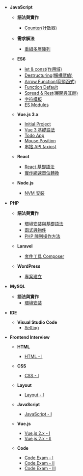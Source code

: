 - **JavaScript**
  - **語法與實作**
    - [Counter(計數器)](JavaScript/js-counter.md)

  - **需求解法**
    - [重組多層陣列](JavaScript/Solution/array-operating.md)

  - **ES6**
    - [let & const(作用域)](JavaScript-ES6/let-const.md)
    - [Destructuring(解構賦值)](JavaScript-ES6/destructuring.md)
    - [Arrow Function(箭頭函式)](JavaScript-ES6/arrow-function.md)
    - [Function Default](JavaScript-ES6/function-default.md)
    - [Spread & Rest(展開與其餘)](JavaScript-ES6/spread-rest.md)
    - [字符模板](JavaScript-ES6/template-strings.md)
    - [ES Modules](JavaScript-ES6/es-modules.md)

  - **Vue.js 3.x**
    - [Initial Project](Vue.js(3.x)/initial.md)
    - [Vue 3 基礎語法](Vue.js(3.x)/grammar.md)
    - [Todo App](Vue.js(3.x)/todo.md)
    - [Mouse Position](Vue.js(3.x)/mouse-position.md)
    - [串接 API (axios)](Vue.js(3.x)/dog-api.md)

  - **React**
    - [React 基礎語法](React/grammar.md)
    - [實作網速單位轉換](React/speed.md)
  
  - **Node.js**
    - [NVM 安裝](Node.js/nvm.md)

- **PHP**
  - **語法與實作**
    - [環境安裝與基礎語法](PHP/grammar.md)
    - [函式與物件](PHP/function-object.md)
    - [PHP 陣列操作方法](PHP/array-operating.md)

  - **Laravel**
    - [套件工具 Composer](Laravel/composer.md)

  - **WordPress**
    - [專案建立](WordPress/init-project.md)

- **MySQL**
  - **語法與實作**
    - [環境安裝](MySQL/install.md)

- **IDE**
  - **Visual Studio Code**
    - [Setting](VSCode/vscode-setting.md)

- **Frontend Interview**
  - **HTML**
    - [HTML - I](Frontend-Interview/HTML/html-I.md)

  - **CSS**
    - [CSS - I](Frontend-Interview/CSS/css-I.md)

  - **Layout**
    - [Layout - I](Frontend-Interview/Layout/layout-I.md)

  - **JavaScript**
    - [JavaScript - I](Frontend-Interview/JavaScript/javascript-I.md)

  - **Vue.js**
    - [Vue.js 2.x - I](Frontend-Interview/Vue.js(2.x)/vue.js-I.md)
    - [Vue.js 2.x - II](Frontend-Interview/Vue.js(2.x)/vue.js-II.md)

  - **Code**
    - [Code Exam - I](Frontend-Interview/Code/code-I.md)
    - [Code Exam - II](Frontend-Interview/Code/code-II.md)
    - [Code Exam - III](Frontend-Interview/Code/code-III.md)